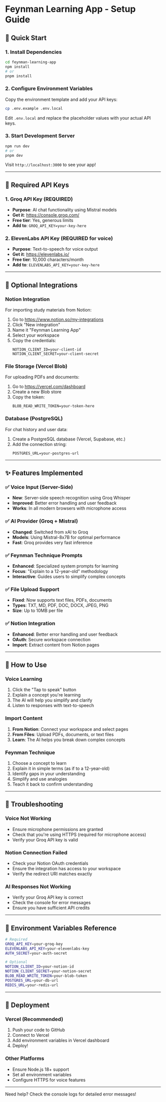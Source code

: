 # Feynman Learning App - Setup Guide

## 🚀 Quick Start

### 1. Install Dependencies
```bash
cd feynman-learning-app
npm install
# or
pnpm install
```

### 2. Configure Environment Variables
Copy the environment template and add your API keys:
```bash
cp .env.example .env.local
```

Edit `.env.local` and replace the placeholder values with your actual API keys.

### 3. Start Development Server
```bash
npm run dev
# or
pnpm dev
```

Visit `http://localhost:3000` to see your app!

---

## 🔑 Required API Keys

### 1. Groq API Key (REQUIRED)
- **Purpose**: AI chat functionality using Mistral models
- **Get it**: https://console.groq.com/
- **Free tier**: Yes, generous limits
- **Add to**: `GROQ_API_KEY=your-key-here`

### 2. ElevenLabs API Key (REQUIRED for voice)
- **Purpose**: Text-to-speech for voice output
- **Get it**: https://elevenlabs.io/
- **Free tier**: 10,000 characters/month
- **Add to**: `ELEVENLABS_API_KEY=your-key-here`

---

## 🔧 Optional Integrations

### Notion Integration
For importing study materials from Notion:

1. Go to https://www.notion.so/my-integrations
2. Click "New integration"
3. Name it "Feynman Learning App"
4. Select your workspace
5. Copy the credentials:
   ```
   NOTION_CLIENT_ID=your-client-id
   NOTION_CLIENT_SECRET=your-client-secret
   ```

### File Storage (Vercel Blob)
For uploading PDFs and documents:

1. Go to https://vercel.com/dashboard
2. Create a new Blob store
3. Copy the token:
   ```
   BLOB_READ_WRITE_TOKEN=your-token-here
   ```

### Database (PostgreSQL)
For chat history and user data:

1. Create a PostgreSQL database (Vercel, Supabase, etc.)
2. Add the connection string:
   ```
   POSTGRES_URL=your-postgres-url
   ```

---

## ✨ Features Implemented

### ✅ Voice Input (Server-Side)
- **New**: Server-side speech recognition using Groq Whisper
- **Improved**: Better error handling and user feedback
- **Works**: In all modern browsers with microphone access

### ✅ AI Provider (Groq + Mistral)
- **Changed**: Switched from xAI to Groq
- **Models**: Using Mistral-8x7B for optimal performance
- **Fast**: Groq provides very fast inference

### ✅ Feynman Technique Prompts
- **Enhanced**: Specialized system prompts for learning
- **Focus**: "Explain to a 12-year-old" methodology
- **Interactive**: Guides users to simplify complex concepts

### ✅ File Upload Support
- **Fixed**: Now supports text files, PDFs, documents
- **Types**: TXT, MD, PDF, DOC, DOCX, JPEG, PNG
- **Size**: Up to 10MB per file

### ✅ Notion Integration
- **Enhanced**: Better error handling and user feedback
- **OAuth**: Secure workspace connection
- **Import**: Extract content from Notion pages

---

## 🎯 How to Use

### Voice Learning
1. Click the "Tap to speak" button
2. Explain a concept you're learning
3. The AI will help you simplify and clarify
4. Listen to responses with text-to-speech

### Import Content
1. **From Notion**: Connect your workspace and select pages
2. **From Files**: Upload PDFs, documents, or text files
3. **Learn**: The AI helps you break down complex concepts

### Feynman Technique
1. Choose a concept to learn
2. Explain it in simple terms (as if to a 12-year-old)
3. Identify gaps in your understanding
4. Simplify and use analogies
5. Teach it back to confirm understanding

---

## 🐛 Troubleshooting

### Voice Not Working
- Ensure microphone permissions are granted
- Check that you're using HTTPS (required for microphone access)
- Verify your Groq API key is valid

### Notion Connection Failed
- Check your Notion OAuth credentials
- Ensure the integration has access to your workspace
- Verify the redirect URI matches exactly

### AI Responses Not Working
- Verify your Groq API key is correct
- Check the console for error messages
- Ensure you have sufficient API credits

---

## 📝 Environment Variables Reference

```bash
# Required
GROQ_API_KEY=your-groq-key
ELEVENLABS_API_KEY=your-elevenlabs-key
AUTH_SECRET=your-auth-secret

# Optional
NOTION_CLIENT_ID=your-notion-id
NOTION_CLIENT_SECRET=your-notion-secret
BLOB_READ_WRITE_TOKEN=your-blob-token
POSTGRES_URL=your-db-url
REDIS_URL=your-redis-url
```

---

## 🚀 Deployment

### Vercel (Recommended)
1. Push your code to GitHub
2. Connect to Vercel
3. Add environment variables in Vercel dashboard
4. Deploy!

### Other Platforms
- Ensure Node.js 18+ support
- Set all environment variables
- Configure HTTPS for voice features

---

Need help? Check the console logs for detailed error messages!
